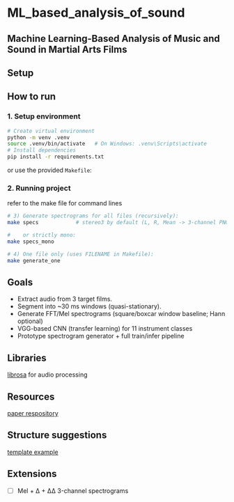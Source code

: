# ML_based_analysis_of_sound

## Machine Learning-Based Analysis of Music and Sound in Martial Arts Films

## Setup

## How to run

### 1. Setup environment

```bash
# Create virtual environment
python -m venv .venv
source .venv/bin/activate   # On Windows: .venv\Scripts\activate
# Install dependencies
pip install -r requirements.txt
```

or use the provided `Makefile`:

### 2. Running project

refer to the make file for command lines

```bash
# 3) Generate spectrograms for all files (recursively):
make specs            # stereo3 by default (L, R, Mean -> 3-channel PNGs)

#    or strictly mono:
make specs_mono

# 4) One file only (uses FILENAME in Makefile):
make generate_one
```

## Goals

- Extract audio from 3 target films.
- Segment into ~30 ms windows (quasi-stationary).
- Generate FFT/Mel spectrograms (square/boxcar window baseline; Hann optional)
- VGG-based CNN (transfer learning) for 11 instrument classes
- Prototype spectrogram generator + full train/infer pipeline

## Libraries

[librosa](https://librosa.org/doc/latest/index.html)  for audio processing

## Resources

[paper respository](https://github.com/dhing1024/cs230-instrument-audio-ai)

## Structure suggestions

[template example](https://github.com/victoresque/pytorch-template)

## Extensions

- [ ] Mel + Δ + ΔΔ 3-channel spectrograms